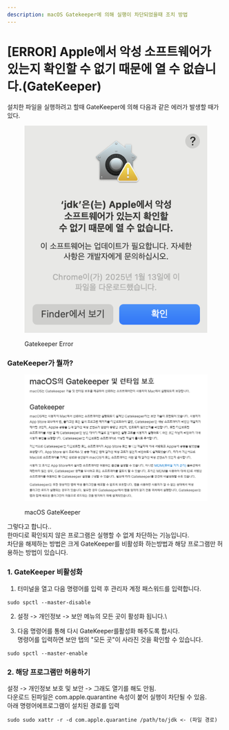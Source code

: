 ```yaml
---
description: macOS Gatekeeper에 의해 실행이 차단되었을때 조치 방법
---
```


# \[ERROR] Apple에서 악성 소프트웨어가 있는지 확인할 수 없기 때문에 열 수 없습니다.(GateKeeper)

설치한 파일을 실행하려고 할때 GateKeeper에 의해 다음과 같은 에러가 발생할 때가 있다.

<figure><img src="../.gitbook/assets/image (3).png" alt=""><figcaption><p>Gatekeeper Error</p></figcaption></figure>



### GateKeeper가 뭘까?

<figure><img src="../.gitbook/assets/image.png" alt=""><figcaption><p>macOS GateKeeper</p></figcaption></figure>

그렇다고 합니다..\
한마디로 확인되지 않은 프로그램은 실행할 수 없게 차단하는 기능입니다.\
차단을 해제하는 방법은 크게 GateKeeper를 비활성화 하는방법과 해당 프로그램만 허용하는 방법이 있습니다.

### 1. GateKeeper 비활성화

1. 터미널을 열고 다음 명령어를 입력 후 관리자 계정 패스워드를 입력합니다.

```
sudo spctl --master-disable
```

2. 설정 -> 개인정보 -> 보안 메뉴의 모든 곳이 활성화 됩니다.\

3. 다음 명령어를 통해 다시 GateKeeper를활성화 해주도록 합시다.\
   명령어를 입력하면 보안 탭의 "모든 곳"이 사라진 것을 확인할 수 있습니다.

```
sudo spctl --master-enable
```

### 2. 해당 프로그램만 허용하기

설정 -> 개인정보 보호 및 보안 -> 그래도 열기를 해도 안됨.\
다운로드 된파일은 com.apple.quarantine 속성이 붙어 실행이 차단될 수 있음.\
아래 명령어에프로그램이 설치된 경로를 입력

```
sudo sudo xattr -r -d com.apple.quarantine /path/to/jdk <- (파일 경로)
```





